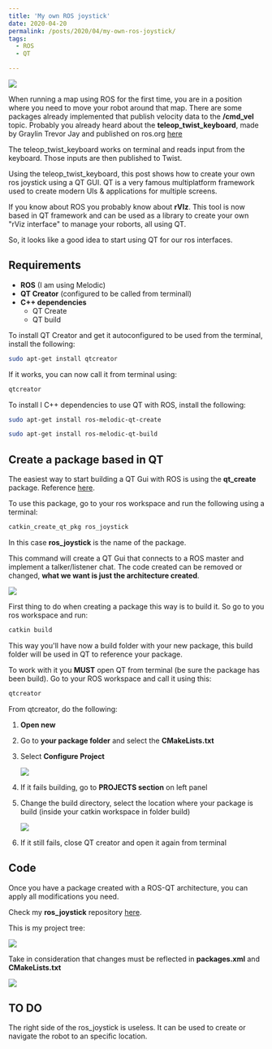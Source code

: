 ```yaml
---
title: 'My own ROS joystick'
date: 2020-04-20
permalink: /posts/2020/04/my-own-ros-joystick/
tags:
  - ROS
  - QT

---
```




![](/iggyrrieta.github.io/images/ros-joystick/rosjoystick1.png)

When running a map using ROS for the first time, you are in a position where you need to move your robot around that map. There are some packages already implemented that publish velocity data to the **/cmd_vel** topic. Probably you already heard about the **teleop_twist_keyboard**, made by Graylin Trevor Jay and published on ros.org [here](https://wiki.ros.org/teleop_twist_keyboard)

The teleop_twist_keyboard works on terminal and reads input from the keyboard. Those inputs are then published to Twist. 

Using the teleop_twist_keyboard, this post shows how to create your own ros joystick using a QT GUI. QT is a very famous multiplatform framework used to create modern UIs & applications for multiple screens. 

If you know about ROS you probably know about **rVIz**. This tool is now based in QT framework and can be used as a library to create your own "rViz interface" to manage your roborts, all using QT. 

So, it looks like a good idea to start using QT for our ros interfaces.



## Requirements



- **ROS** (I am using Melodic)
- **QT Creator** (configured to be called from terminall)
- **C++ dependencies**
  - QT Create
  - QT build



To install QT Creator and get it autoconfigured to be used from the terminal, install the following:

```bash
sudo apt-get install qtcreator
```

If it works, you can now call it from terminal using:

```bash
qtcreator
```



To install l C++ dependencies to use QT with ROS, install the following:

```bash
sudo apt-get install ros-melodic-qt-create 
```

```bash
sudo apt-get install ros-melodic-qt-build
```



## Create a package based in QT

The easiest way to start building a QT Gui  with ROS is using the  **qt_create** package. Reference [here](https://wiki.ros.org/qt_create).

To use this package, go to your ros workspace and run the following using a terminal:

```bash
catkin_create_qt_pkg ros_joystick
```

In this case **ros_joystick** is the name of the package. 

This command will create a QT Gui that connects to a ROS master and implement a talker/listener chat. The code created can be removed or changed, **what we want is just the architecture created**. 

![](/iggyrrieta.github.io/images/ros-joystick/qtros.png)



First thing to do when creating a package this way is to build it. So go to you ros workspace and run:

```bash
catkin build
```

This way you'll have now a build folder with your new package, this build folder will be used in QT to reference  your package.

To work with it you **MUST** open QT from terminal (be sure the package has been build). Go to your ROS workspace and call it using this:

```bash
qtcreator
```

From qtcreator, do the following:

1. **Open new**

2. Go to **your package folder** and select the **CMakeLists.txt**

3. Select **Configure Project**

   ![](/iggyrrieta.github.io/images/ros-joystick/qtbuild.png)

4. If it fails building, go to **PROJECTS section** on left panel

5. Change the build directory, select the location where your package is build (inside your catkin workspace in folder build)

   ![](/iggyrrieta.github.io/images/ros-joystick/qtbuild2.png)

6. If it still fails, close QT creator and open it again from terminal



## Code

Once you have a package created with a ROS-QT architecture, you can apply all modifications you need.

Check my **ros_joystick** repository  [here](https://github.com/iggyrrieta/ros_joystick).

This is my project tree:

![](/iggyrrieta.github.io/images/ros-joystick/projectTREE.png)

Take in consideration that changes must be reflected in **packages.xml** and **CMakeLists.txt**

![](/iggyrrieta.github.io/images/ros-joystick/ros_joystick_test.png)



## TO DO

The right side of the ros_joystick is useless. It can be used to create or navigate the robot to an specific location.
